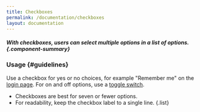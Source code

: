 ```yaml
---
title: Checkboxes
permalink: /documentation/checkboxes
layout: documentation
---
```


##### With checkboxes, users can select multiple options in a list of options. {.component-summary}

<clr-checkboxes-demo></clr-checkboxes-demo>

### Usage {#guidelines}

Use a checkbox for yes or no choices, for example "Remember me" on the [login page](/documentation/login).  For on and off options, use a [toggle switch](/documentation/toggle-switches).

- Checkboxes are best for seven or fewer options.
- For readability, keep the checkbox label to a single line.
{.list}
